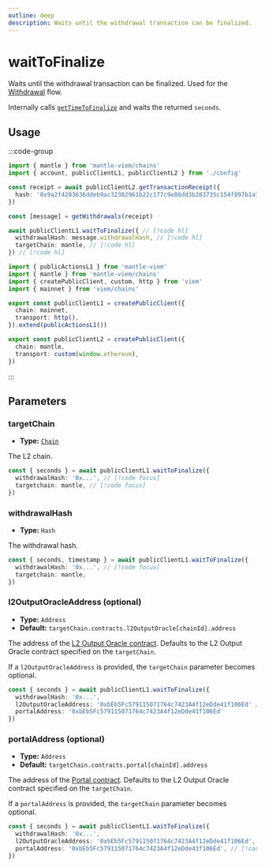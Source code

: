 ```yaml
---
outline: deep
description: Waits until the withdrawal transaction can be finalized.
---
```


# waitToFinalize

Waits until the withdrawal transaction can be finalized. Used for the [Withdrawal](/guides/withdrawals) flow.

Internally calls [`getTimeToFinalize`](/actions/getTimeToFinalize) and waits the returned `seconds`.

## Usage

:::code-group

```ts [example.ts]
import { mantle } from 'mantle-viem/chains'
import { account, publicClientL1, publicClientL2 } from './config'

const receipt = await publicClientL2.getTransactionReceipt({
  hash: '0x9a2f4283636ddeb9ac32382961b22c177c9e86dd3b283735c154f897b1a7ff4a',
})

const [message] = getWithdrawals(receipt)

await publicClientL1.waitToFinalize({ // [!code hl]
  withdrawalHash: message.withdrawalHash, // [!code hl]
  targetChain: mantle, // [!code hl]
}) // [!code hl]
```

```ts [config.ts]
import { publicActionsL1 } from 'mantle-viem'
import { mantle } from 'mantle-viem/chains'
import { createPublicClient, custom, http } from 'viem'
import { mainnet } from 'viem/chains'

export const publicClientL1 = createPublicClient({
  chain: mainnet,
  transport: http(),
}).extend(publicActionsL1())

export const publicClientL2 = createPublicClient({
  chain: mantle,
  transport: custom(window.ethereum),
})
```

:::

## Parameters

### targetChain

- **Type:** [`Chain`](https://viem.sh/docs/glossary/types#chain)

The L2 chain.

```ts
const { seconds } = await publicClientL1.waitToFinalize({
  withdrawalHash: '0x...', // [!code focus]
  targetchain: mantle, // [!code focus]
})
```

### withdrawalHash

- **Type:** `Hash`

The withdrawal hash.

```ts
const { seconds, timestamp } = await publicClientL1.waitToFinalize({
  withdrawalHash: '0x...', // [!code focus]
  targetchain: mantle,
})
```

### l2OutputOracleAddress (optional)

- **Type:** `Address`
- **Default:** `targetChain.contracts.l2OutputOracle[chainId].address`

The address of the [L2 Output Oracle contract](https://github.com/mantlenetworkio/mantle-v2/blob/v1.0.0-alpha.1/packages/contracts-bedrock/contracts/L1/L2OutputOracle.sol). Defaults to the L2 Output Oracle contract specified on the `targetChain`.

If a `l2OutputOracleAddress` is provided, the `targetChain` parameter becomes optional.

```ts
const { seconds } = await publicClientL1.waitToFinalize({
  withdrawalHash: '0x...',
  l2OutputOracleAddress: '0xbEb5Fc579115071764c7423A4f12eDde41f106Ed' // [!code focus]
  portalAddress: '0xbEb5Fc579115071764c7423A4f12eDde41f106Ed'
})
```

### portalAddress (optional)

- **Type:** `Address`
- **Default:** `targetChain.contracts.portal[chainId].address`

The address of the [Portal contract](https://github.com/mantlenetworkio/mantle-v2/blob/v1.0.0-alpha.1/packages/contracts-bedrock/contracts/L1/OptimismPortal.sol). Defaults to the L2 Output Oracle contract specified on the `targetChain`.

If a `portalAddress` is provided, the `targetChain` parameter becomes optional.

```ts
const { seconds } = await publicClientL1.waitToFinalize({
  withdrawalHash: '0x...',
  l2OutputOracleAddress: '0xbEb5Fc579115071764c7423A4f12eDde41f106Ed',
  portalAddress: '0xbEb5Fc579115071764c7423A4f12eDde41f106Ed', // [!code focus]
})
```
